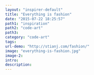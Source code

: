 ```yaml
---
layout: "inspirer-default"
title: "Everything is fashion"
date: "2015-07-22 18:25:57"
path1: "inspiration"
path2: "code-art"
path3:
category: "code-art"
tags:
url-demo: "http://stianj.com/fashion/"
image: "everything-is-fashion.jpg"
image-2:
intro:
description:
---
```

